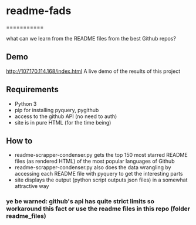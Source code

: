 # readme-fads
===========

what can we learn from the README files from the best Github repos?

## Demo
http://107.170.114.168/index.html
A live demo of the results of this project

## Requirements
- Python 3
- pip for installing pyquery, pygithub
- access to the github API (no need to auth)
- site is in pure HTML (for the time being)

## How to
- readme-scrapper-condenser.py gets the top 150 most starred README files (as rendered HTML) of the most popular languages of Github
- readme-scrapper-condenser.py also does the data wrangling by accessing each README file with pyquery to get the interesting parts
- site displays the output (python script outputs json files) in a somewhat attractive way

### ye be warned: github's api has quite strict limits so workaround this fact or use the readme files in this repo (folder readme_files)

